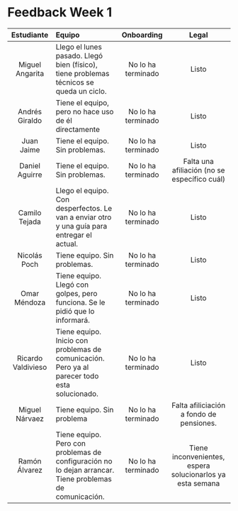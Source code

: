 # Feedback Week 1



|     Estudiante     | Equipo                                                       |     Onboarding     |                           Legal                           |
| :----------------: | :----------------------------------------------------------- | :----------------: | :-------------------------------------------------------: |
|  Miguel Angarita   | Llego el lunes pasado. Llegó bien (físico), tiene problemas técnicos se queda un ciclo. | No lo ha terminado |                           Listo                           |
|   Andrés Giraldo   | Tiene el equipo, pero no hace uso de él directamente         | No lo ha terminado |                           Listo                           |
|     Juan Jaime     | Tiene el equipo. Sin problemas.                              | No lo ha terminado |                           Listo                           |
|   Daniel Aguirre   | Tiene el equipo. Sin problemas.                              | No lo ha terminado |       Falta una afiliación (no se específico cuál)        |
|   Camilo Tejada    | Llego el equipo. Con desperfectos. Le van a enviar otro y una guía para entregar el actual. | No lo ha terminado |                           Listo                           |
|    Nicolás Poch    | Tiene equipo. Sin problemas.                                 | No lo ha terminado |                           Listo                           |
|    Omar Méndoza    | Tiene equipo. Llegó con golpes, pero funciona. Se le pidió que lo informará. | No lo ha terminado |                           Listo                           |
| Ricardo Valdivieso | Tiene equipo. Inicio con problemas de comunicación. Pero ya al parecer todo esta solucionado. | No lo ha terminado |                           Listo                           |
|   Miguel Nárvaez   | Tiene equipo. Sin problema                                   | No lo ha terminado |         Falta afiliciación a fondo de pensiones.          |
|   Ramón Álvarez    | Tiene equipo. Pero con problemas de configuración no lo dejan arrancar. Tiene problemas de comunicación. | No lo ha terminado | Tiene inconvenientes, espera solucionarlos ya esta semana |

